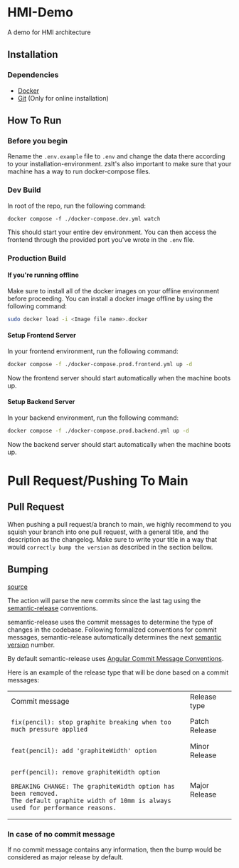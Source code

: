 # HMI-Demo

A demo for HMI architecture

## Installation

### Dependencies

- [Docker](https://www.docker.com/)
- [Git](https://git-scm.com/) (Only for online installation)

## How To Run

### Before you begin

Rename the `.env.example` file to `.env` and change the data there according to your installation-environment.
zsIt's also important to make sure that your machine has a way to run docker-compose files.

### Dev Build

In root of the repo, run the following command:

```shell
docker compose -f ./docker-compose.dev.yml watch
```

This should start your entire dev environment. You can then access the frontend through the provided port you've wrote in the `.env` file.

### Production Build

#### If you're running offline

Make sure to install all of the docker images on your offline environment before proceeding.
You can install a docker image offline by using the following command:

```bash
sudo docker load -i <Image file name>.docker
```

#### Setup Frontend Server

In your frontend environment, run the following command:

```bash
docker compose -f ./docker-compose.prod.frontend.yml up -d
```

Now the frontend server should start automatically when the machine boots up.

#### Setup Backend Server

In your backend environment, run the following command:

```bash
docker compose -f ./docker-compose.prod.backend.yml up -d
```

Now the backend server should start automatically when the machine boots up.

# Pull Request/Pushing To Main

## Pull Request

When pushing a pull request/a branch to main, we highly recommend to you squish your branch into one pull request, with a general title, and the description as the changelog. Make sure to write your title in a way that would `correctly bump the version` as described in the section bellow.

## Bumping

[source](https://github.com/mathieudutour/github-tag-action?tab=readme-ov-file#bumping)

The action will parse the new commits since the last tag using the [semantic-release](https://github.com/semantic-release/semantic-release) conventions.

semantic-release uses the commit messages to determine the type of changes in the codebase. Following formalized conventions for commit messages, semantic-release automatically determines the next [semantic version](https://semver.org) number.

By default semantic-release uses [Angular Commit Message Conventions](https://github.com/angular/angular.js/blob/master/DEVELOPERS.md#-git-commit-guidelines).

Here is an example of the release type that will be done based on a commit messages:

<table>
<tr>
<td> Commit message </td> <td> Release type </td>
</tr>
<tr>
<td>

```
fix(pencil): stop graphite breaking when too much pressure applied
```

</td>
<td>Patch Release</td>
</tr>
<tr>
<td>

```
feat(pencil): add 'graphiteWidth' option
```

</td>
<td>Minor Release</td>
</tr>
<tr>
<td>

```
perf(pencil): remove graphiteWidth option

BREAKING CHANGE: The graphiteWidth option has been removed.
The default graphite width of 10mm is always used for performance reasons.
```

</td>
<td>Major Release</td>
</tr>
</table>

### In case of no commit message

If no commit message contains any information, then the bump would be considered as major release by default.
